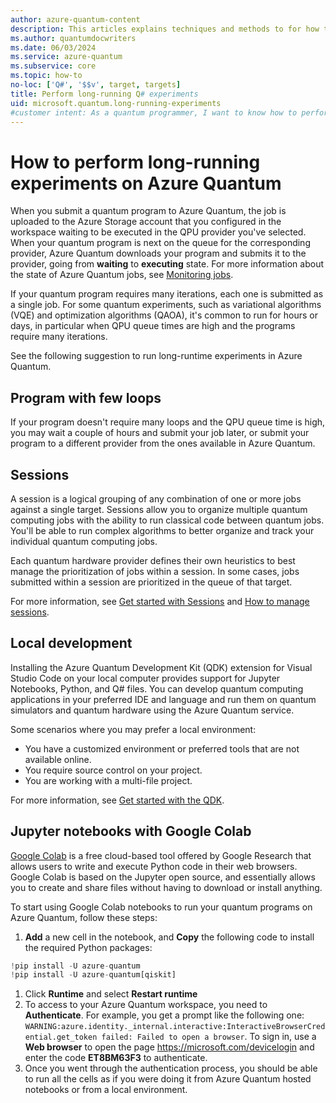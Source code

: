 ```yaml
---
author: azure-quantum-content
description: This articles explains techniques and methods to for how to run experiments with long runtimes on Azure Quantum 
ms.author: quantumdocwriters
ms.date: 06/03/2024
ms.service: azure-quantum
ms.subservice: core
ms.topic: how-to
no-loc: ['Q#', '$$v', target, targets]
title: Perform long-running Q# experiments
uid: microsoft.quantum.long-running-experiments
#customer intent: As a quantum programmer, I want to know how to perform long-running experiments
---
```


# How to perform long-running experiments on Azure Quantum

When you submit a quantum program to Azure Quantum, the job is uploaded to the Azure Storage account that you configured in the workspace waiting to be executed in the QPU provider you've selected. When your quantum program is next on the queue for the corresponding provider, Azure Quantum downloads your program and submits it to the provider, going from **waiting** to **executing** state. For more information about the state of Azure Quantum jobs, see [Monitoring jobs](xref:microsoft.quantum.work-with-jobs#monitoring-jobs).

If your quantum program requires many iterations, each one is submitted as a single job. For some quantum experiments, such as variational algorithms (VQE) and optimization algorithms (QAOA), it's common to run for hours or days, in particular when QPU queue times are high and the programs require many iterations.

See the following suggestion to run long-runtime experiments in Azure Quantum.

## Program with few loops

If your program doesn't require many loops and the QPU queue time is high, you may wait a couple of hours and submit your job later, or submit your program to a different provider from the ones available in Azure Quantum.

## Sessions

A session is a logical grouping of any combination of one or more jobs against a single target. Sessions allow you to organize multiple quantum computing jobs with the ability to run classical code between quantum jobs. You'll be able to run complex algorithms to better organize and track your individual quantum computing jobs.

Each quantum hardware provider defines their own heuristics to best manage the prioritization of jobs within a session. In some cases, jobs submitted within a session are prioritized in the queue of that target.

For more information, see [Get started with Sessions](xref:microsoft.quantum.hybrid.interactive#get-started-with-sessions) and [How to manage sessions](xref:microsoft.quantum.hybrid.interactive.how-to-sessions).

## Local development

Installing the Azure Quantum Development Kit (QDK) extension for Visual Studio Code on your local computer provides support for Jupyter Notebooks, Python, and Q# files. You can develop quantum computing applications in your preferred IDE and language and run them on quantum simulators and quantum hardware using the Azure Quantum service.

Some scenarios where you may prefer a local environment:

- You have a customized environment or preferred tools that are not available online.
- You require source control on your project.
- You are working with a multi-file project.

For more information, see [Get started with the QDK](xref:microsoft.quantum.install-qdk.overview).

## Jupyter notebooks with Google Colab

[Google Colab](https://colab.research.google.com/notebook) is a free cloud-based tool offered by Google Research that allows users to write and execute Python code in their web browsers. Google Colab is based on the Jupyter open source, and essentially allows you to create and share files without having to download or install anything.

To start using Google Colab notebooks to run your quantum programs on Azure Quantum, follow these steps:

1. **Add** a new cell in the notebook, and **Copy** the following code to install the required Python packages:

  ```python
  !pip install -U azure-quantum
  !pip install -U azure-quantum[qiskit]
  ```

1. Click **Runtime** and select **Restart runtime**
1. To access to your Azure Quantum workspace, you need to **Authenticate**. For example, you get a prompt like the following one: `WARNING:azure.identity._internal.interactive:InteractiveBrowserCredential.get_token failed: Failed to open a browser`. To sign in, use a **Web browser** to open the page https://microsoft.com/devicelogin and enter the code **ET8BM63F3** to authenticate.
1. Once you went through the authentication process, you should be able to run all the cells as if you were doing it from Azure Quantum hosted notebooks or from a local environment.
